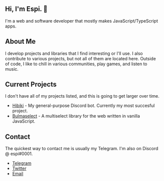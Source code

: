 ## Hi, I'm Espi. 👋
I'm a web and software developer that mostly makes JavaScript/TypeScript apps.

## About Me
I develop projects and libraries that I find interesting or I'll use. I also contribute to various projects, but not all of them are located here. Outside of code, I like to chill in various communities, play games, and listen to music.

## Current Projects
I don't have all of my projects listed, and this is going to get larger over time.
- [Hibiki][Hibiki] - My general-purpose Discord bot. Currently my most succesful project.
- [Bulmaselect][Bulmaselect] - A multiselect library for the web written in vanilla JavaScript.

## Contact
The quickest way to contact me is usually my Telegram. I'm also on Discord @ espi#0001.
- [Telegram][Telegram]
- [Twitter][Twitter]
- [Email][Email]

[Hibiki]: https://github.com/smolespi/Hibiki "Hibiki"
[Bulmaselect]: https://github.com/resolvedxd/bulmaselect "Bulmaselect"
[Telegram]: https://t.me/smolespi "Telegram: @smolespi"
[Twitter]: https://twitter.com/smolespi "Twitter: @smolespi"
[Website]: https://espi.me "Website: espi.me"
[Email]: mailto:contact@espi.me "Email: contact@espi.me"
